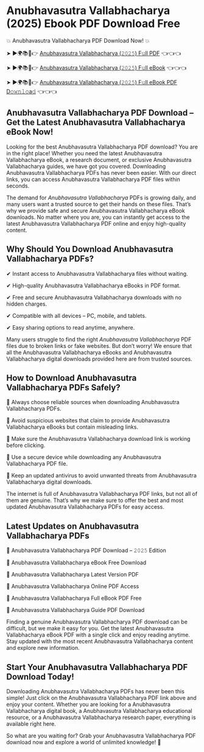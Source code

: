 # Anubhavasutra Vallabhacharya (2025) Ebook PDF Download Free

💥 Anubhavasutra Vallabhacharya PDF Download Now! 💥

➤ ►🌍📚📱👉 [Anubhavasutra Vallabhacharya (𝟸𝟶𝟸𝟻) F𝚞ll PDF](https://getpdf.xyz/anubhavasutra-vallabhacharya) 👈👈👈


➤ ►🌍📚📱👉 [Anubhavasutra Vallabhacharya (𝟸𝟶𝟸𝟻) F𝚞ll eBook](https://getpdf.xyz/anubhavasutra-vallabhacharya) 👈👈👈


➤ ►🌍📚📱👉 [Anubhavasutra Vallabhacharya (𝟸𝟶𝟸𝟻) F𝚞ll eBook PDF D𝚘𝚠𝚗𝚕𝚘a𝚍](https://getpdf.xyz/anubhavasutra-vallabhacharya) 👈👈👈


## Anubhavasutra Vallabhacharya PDF Download – Get the Latest Anubhavasutra Vallabhacharya eBook Now!

Looking for the best Anubhavasutra Vallabhacharya PDF download? You are in the right place! Whether you need the latest Anubhavasutra Vallabhacharya eBook, a research document, or exclusive Anubhavasutra Vallabhacharya guides, we have got you covered. Downloading Anubhavasutra Vallabhacharya PDFs has never been easier. With our direct links, you can access Anubhavasutra Vallabhacharya PDF files within seconds.

The demand for *Anubhavasutra Vallabhacharya* PDFs is growing daily, and many users want a trusted source to get their hands on these files. That’s why we provide safe and secure Anubhavasutra Vallabhacharya eBook downloads. No matter where you are, you can instantly get access to the latest Anubhavasutra Vallabhacharya PDF online and enjoy high-quality content.

## Why Should You Download Anubhavasutra Vallabhacharya PDFs?

✔ Instant access to Anubhavasutra Vallabhacharya files without waiting.

✔ High-quality Anubhavasutra Vallabhacharya eBooks in PDF format.

✔ Free and secure Anubhavasutra Vallabhacharya downloads with no hidden charges.

✔ Compatible with all devices – PC, mobile, and tablets.

✔ Easy sharing options to read anytime, anywhere.

Many users struggle to find the right *Anubhavasutra Vallabhacharya* PDF files due to broken links or fake websites. But don’t worry! We ensure that all the Anubhavasutra Vallabhacharya eBooks and Anubhavasutra Vallabhacharya digital downloads provided here are from trusted sources.

## How to Download Anubhavasutra Vallabhacharya PDFs Safely?

📌 Always choose reliable sources when downloading Anubhavasutra Vallabhacharya PDFs.

📌 Avoid suspicious websites that claim to provide Anubhavasutra Vallabhacharya eBooks but contain misleading links.

📌 Make sure the Anubhavasutra Vallabhacharya download link is working before clicking.

📌 Use a secure device while downloading any Anubhavasutra Vallabhacharya PDF file.

📌 Keep an updated antivirus to avoid unwanted threats from Anubhavasutra Vallabhacharya digital downloads.

The internet is full of Anubhavasutra Vallabhacharya PDF links, but not all of them are genuine. That’s why we make sure to offer the best and most updated Anubhavasutra Vallabhacharya PDFs for easy access.

## Latest Updates on Anubhavasutra Vallabhacharya PDFs

🔹 Anubhavasutra Vallabhacharya PDF Download – 𝟸𝟶𝟸𝟻 Edition

🔹 Anubhavasutra Vallabhacharya eBook Free Download

🔹 Anubhavasutra Vallabhacharya Latest Version PDF

🔹 Anubhavasutra Vallabhacharya Online PDF Access

🔹 Anubhavasutra Vallabhacharya Full eBook PDF Free

🔹 Anubhavasutra Vallabhacharya Guide PDF Download

Finding a genuine Anubhavasutra Vallabhacharya PDF download can be difficult, but we make it easy for you. Get the latest Anubhavasutra Vallabhacharya eBook PDF with a single click and enjoy reading anytime. Stay updated with the most recent Anubhavasutra Vallabhacharya content and explore new information.

## Start Your Anubhavasutra Vallabhacharya PDF Download Today!

Downloading Anubhavasutra Vallabhacharya PDFs has never been this simple! Just click on the Anubhavasutra Vallabhacharya PDF link above and enjoy your content. Whether you are looking for a Anubhavasutra Vallabhacharya digital book, a Anubhavasutra Vallabhacharya educational resource, or a Anubhavasutra Vallabhacharya research paper, everything is available right here.

So what are you waiting for? Grab your Anubhavasutra Vallabhacharya PDF download now and explore a world of unlimited knowledge! 🚀